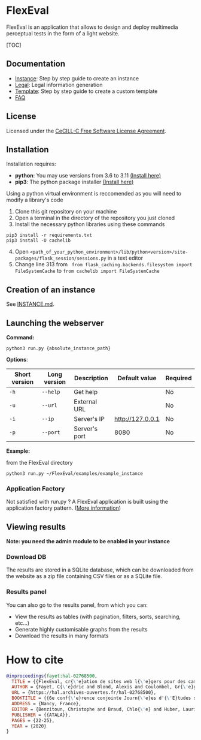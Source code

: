 # FlexEval #

FlexEval is an application that allows to design and deploy multimedia perceptual tests in the form of a light website. 

[TOC]

## Documentation

- [Instance](INSTANCE.md): Step by step guide to create an instance
- [Legal](LEGAL.md): Legal information generation
- [Template](TEMPLATE.md): Step by step guide to create a custom template
- [FAQ](FAQ.md)

## License

Licensed under the [CeCILL-C Free Software License Agreement](LICENSE).

## Installation

Installation requires:

- **python**: You may use versions from 3.6 to 3.11 [(Install here)](https://www.python.org/downloads/)
- **pip3**: The python package installer [(Install here)](](https://pypi.org/project/pip/))

Using a python virtual environment is reccomended as you will need to modify a library's code

1. Clone this git repository on your machine 
2. Open a terminal in the directory of the repository you just cloned
3. Install the necessary python libraries using these commands

```shell
pip3 install -r requirements.txt
pip3 install -U cachelib
```

4. Open `<path_of_your_python_environment>/lib/python<version>/site-packages/flask_session/sessions.py` in a text editor 
5. Change line 313 from ` from flask_caching.backends.filesystem import FileSystemCache` to `from cachelib import FileSystemCache`

## Creation of an instance

See [INSTANCE.md](INSTANCE.md).

## Launching the webserver

**Command:**

```shell
python3 run.py {absolute_instance_path}
```

**Options**:

| Short version | Long version | Description   | Default value    | Required |
|---------------|--------------|---------------|------------------|----------|
| `-h`          | `--help`     | Get help      |                  | No       |
| `-u`          | `--url`      | External URL  |                  | No       |
| `-i`          | `--ip`       | Server's IP   | http://127.0.0.1 | No       |
| `-p`          | `--port`     | Server's port | 8080             | No       |

**Example:**

from the FlexEval directory

```shell
python3 run.py ~/FlexEval/examples/example_instance
```

### Application Factory

Not satisfied with run.py ?
A FlexEval application is built using the application factory pattern. ([More information](https://flask.palletsprojects.com/en/1.1.x/patterns/appfactories/))

## Viewing results

**Note: you need the admin module to be enabled in your instance**

### Download DB

The results are stored in a SQLite database, which can be downloaded from the website as a zip file containing CSV files or as a SQLite file.

### Results panel

You can also go to the results panel, from which you can:

- View the results as tables (with pagination, filters, sorts, searching, etc...)
- Generate highly customisable graphs from the results
- Download the results in many formats


# How to cite

```bibtex
@inproceedings{fayet:hal-02768500,
  TITLE = {{FlexEval, cr{\'e}ation de sites web l{\'e}gers pour des campagnes de tests perceptifs multim{\'e}dias}},
  AUTHOR = {Fayet, C{\'e}dric and Blond, Alexis and Coulombel, Gr{\'e}goire and Simon, Claude and Lolive, Damien and Lecorv{\'e}, Gw{\'e}nol{\'e} and Chevelu, Jonathan and Le Maguer, S{\'e}bastien},
  URL = {https://hal.archives-ouvertes.fr/hal-02768500},
  BOOKTITLE = {{6e conf{\'e}rence conjointe Journ{\'e}es d'{\'E}tudes sur la Parole (JEP, 31e {\'e}dition), Traitement Automatique des Langues Naturelles (TALN, 27e {\'e}dition), Rencontre des {\'E}tudiants Chercheurs en Informatique pour le Traitement Automatique des Langues (R{\'E}CITAL, 22e {\'e}dition)}},
  ADDRESS = {Nancy, France},
  EDITOR = {Benzitoun, Christophe and Braud, Chlo{\'e} and Huber, Laurine and Langlois, David and Ouni, Slim and Pogodalla, Sylvain and Schneider, St{\'e}phane},
  PUBLISHER = {{ATALA}},
  PAGES = {22-25},
  YEAR = {2020}
}
```
